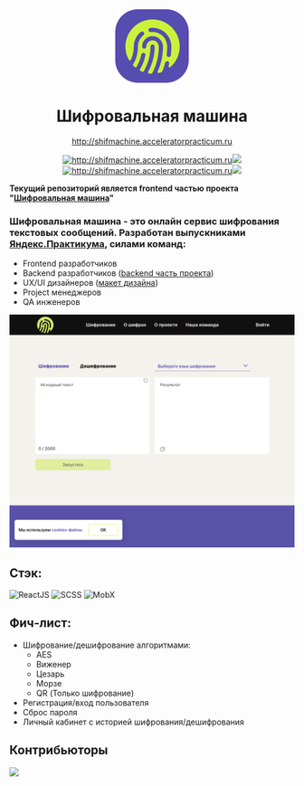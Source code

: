 <div align='center'>
  <img src='./src/assets/icons/logoicon.svg'/>
  
  <br>
  
  <h1>Шифровальная машина</h1>
  
  <a href='http://shifmachine.acceleratorpracticum.ru'>http://shifmachine.acceleratorpracticum.ru</a>
  
  <a href="http://shifmachine.acceleratorpracticum.ru">
    <img src="https://img.shields.io/badge/-frontend-0D1117?style=for-the-badge" alt="http://shifmachine.acceleratorpracticum.ru"><img src='https://img.shields.io/website?down_color=red&down_message=offline&label=&style=for-the-badge&up_color=%23238636&up_message=online&url=http%3A%2F%2Fshifmachine.acceleratorpracticum.ru'/>
  </a>
    <a href="http://shifmachine.acceleratorpracticum.ru">
    <img src="https://img.shields.io/badge/-backend-0D1117?style=for-the-badge" alt="http://shifmachine.acceleratorpracticum.ru"><img src='https://img.shields.io/website?down_color=red&down_message=down&label=&style=for-the-badge&up_color=%23238636&up_message=up&url=http%3A%2F%2Fshifmachine.acceleratorpracticum.ru/api/v1'/>
  </a>
</div>

**Текущий репозиторий является frontend частью проекта "[Шифровальная машина](https://github.com/encryption-machine)"**

### Шифровальная машина - это онлайн сервис шифрования текстовых сообщений. Разработан выпускниками [Яндекс.Практикума](https://practicum.yandex.ru), силами команд:
- Frontend разработчиков
- Backend разработчиков ([backend часть проекта](https://github.com/encryption-machine/Back))
- UX/UI дизайнеров ([макет дизайна](https://www.figma.com/file/sXoX6dcw6Z1RoAZCmAe6BA/%D0%A8%D0%B8%D1%84%D1%80%D0%BE%D0%B2%D0%B0%D0%BB%D1%8C%D0%BD%D0%B0%D1%8F-%D0%BC%D0%B0%D1%88%D0%B8%D0%BD%D0%B0-(%D0%94%D0%B8%D0%B7%D0%B0%D0%B9%D0%BD)?type=design&node-id=7-5365&mode=design&t=7Oe5wcxCmfiithct-0))
- Project менеджеров
- QA инженеров

![screenshot](./src/assets/images/screenshot.png)

## Стэк:
![ReactJS](https://img.shields.io/badge/-React-0d1117?style=for-the-badge&logo=React)
![SCSS](https://img.shields.io/badge/-SCSS-0d1117?style=for-the-badge&logo=sass)
![MobX](https://img.shields.io/badge/-MobX-0d1117?style=for-the-badge&logo=MobX)

## Фич-лист:
- Шифрование/дешифрование алгоритмами:
  - AES
  - Виженер
  - Цезарь
  - Морзе
  - QR (Только шифрование)
- Регистрация/вход пользователя
- Сброс пароля
- Личный кабинет с историей шифрования/дешифрования

## Контрибьюторы

<a href="https://github.com/encryption-machine/Front/graphs/contributors">
  <img src="https://contrib.rocks/image?repo=encryption-machine/Front" />
</a>